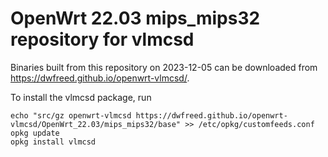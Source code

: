 OpenWrt 22.03 mips_mips32 repository for vlmcsd
========

Binaries built from this repository on 2023-12-05 can be downloaded from <https://dwfreed.github.io/openwrt-vlmcsd/>.

To install the vlmcsd package, run

```
echo "src/gz openwrt-vlmcsd https://dwfreed.github.io/openwrt-vlmcsd/OpenWrt_22.03/mips_mips32/base" >> /etc/opkg/customfeeds.conf
opkg update
opkg install vlmcsd
```
